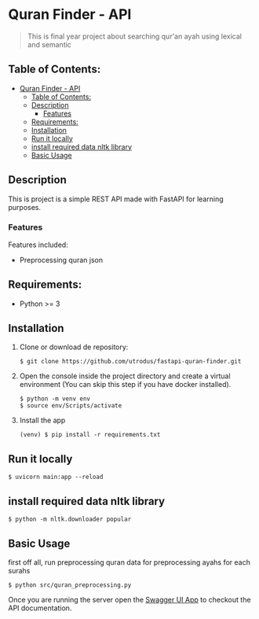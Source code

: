 # Quran Finder - API
> This is final year project about searching qur'an ayah using lexical and semantic

## Table of Contents:
- [Quran Finder - API](#quran-finder---api)
  - [Table of Contents:](#table-of-contents)
  - [Description](#description)
    - [Features](#features)
  - [Requirements:](#requirements)
  - [Installation](#installation)
  - [Run it locally](#run-it-locally)
  - [install required data nltk library](#install-required-data-nltk-library)
  - [Basic Usage](#basic-usage)


## Description
This is project is a simple REST API made with FastAPI for learning purposes.

### Features
Features included:
- Preprocessing quran json


## Requirements:
- Python >= 3

## Installation
1. Clone or download de repository:
    ```
    $ git clone https://github.com/utrodus/fastapi-quran-finder.git
    ```

2. Open the console inside the project directory and create a virtual environment (You can skip this step if you have docker installed).
    ```git bash
    $ python -m venv env
    $ source env/Scripts/activate
    ```

3. Install the app 
    ```git bash
    (venv) $ pip install -r requirements.txt
    ```

## Run it locally
```git bash
$ uvicorn main:app --reload
```

## install required data nltk library
```git bash
$ python -m nltk.downloader popular
```

## Basic Usage
first off all, run preprocessing quran data for preprocessing ayahs for each surahs
```git bash
$ python src/quran_preprocessing.py
```
Once you are running the server open the [Swagger UI App](http://localhost:8000/docs) to checkout the API documentation.
